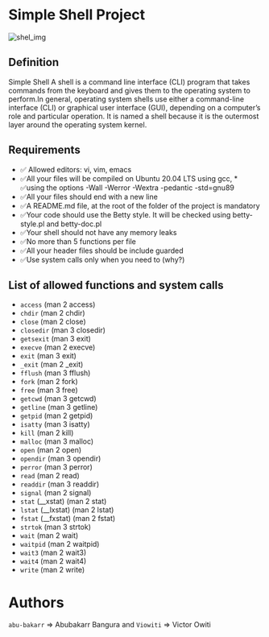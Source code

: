 # Simple Shell Project 

![shel_img](https://user-images.githubusercontent.com/22318580/129488019-133b1a6f-b149-4f71-8aaf-4f12a9a674c9.jpeg)

## Definition
Simple Shell A shell is a command line interface (CLI) program that takes commands from the keyboard and gives them to the operating system to perform.In general, operating system shells use either a command-line interface (CLI) or graphical user interface (GUI), depending on a computer’s role and particular operation. It is named a shell because it is the outermost layer around the operating system kernel.

## Requirements
* :white_check_mark: Allowed editors: vi, vim, emacs
* :white_check_mark:All your files will be compiled on Ubuntu 20.04 LTS using gcc, * :white_check_mark:using the options -Wall -Werror -Wextra -pedantic -std=gnu89
* :white_check_mark:All your files should end with a new line
* :white_check_mark:A README.md file, at the root of the folder of the project is mandatory
* :white_check_mark:Your code should use the Betty style. It will be checked using betty-style.pl and betty-doc.pl
* :white_check_mark:Your shell should not have any memory leaks
* :white_check_mark:No more than 5 functions per file
* :white_check_mark:All your header files should be include guarded
* :white_check_mark:Use system calls only when you need to (why?)

## List of allowed functions and system calls
* `access` (man 2 access)
* `chdir` (man 2 chdir)
* `close` (man 2 close)
* `closedir` (man 3 closedir)
* `getsexit` (man 3 exit)
* `execve` (man 2 execve)
* `exit` (man 3 exit)
* `_exit` (man 2 _exit)
* `fflush` (man 3 fflush)
* `fork` (man 2 fork)
* `free` (man 3 free)
* `getcwd` (man 3 getcwd)
* `getline` (man 3 getline)
* `getpid` (man 2 getpid)
* `isatty` (man 3 isatty)
* `kill` (man 2 kill)
* `malloc` (man 3 malloc)
* `open` (man 2 open)
* `opendir` (man 3 opendir)
* `perror` (man 3 perror)
* `read` (man 2 read)
* `readdir` (man 3 readdir)
* `signal` (man 2 signal)
* `stat` (__xstat) (man 2 stat)
* `lstat` (__lxstat) (man 2 lstat)
* `fstat` (__fxstat) (man 2 fstat)
* `strtok` (man 3 strtok)
* `wait` (man 2 wait)
* `waitpid` (man 2 waitpid)
* `wait3` (man 2 wait3)
* `wait4` (man 2 wait4)
* `write` (man 2 write)

# Authors 
`abu-bakarr` => Abubakarr Bangura and
`Viowiti` => Victor Owiti